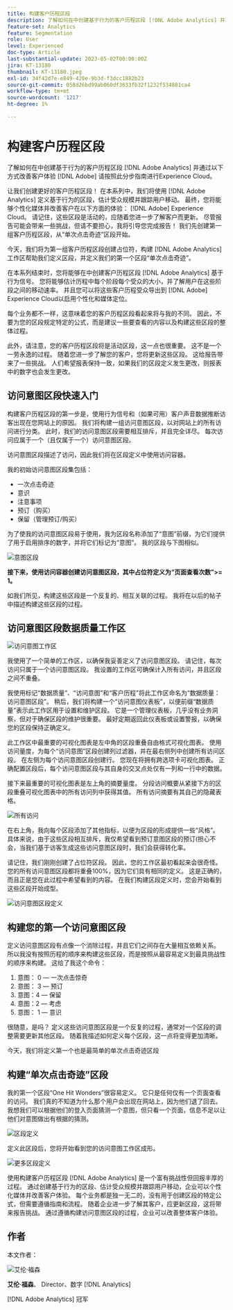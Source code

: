 ```yaml
---
title: 构建客户历程区段
description: 了解如何在中创建基于行为的客户历程区段 [!DNL Adobe Analytics] 并通过以下方式改善客户体验 [!DNL Adobe] 请按照此分步指南进行Experience Cloud。
feature-set: Analytics
feature: Segmentation
role: User
level: Experienced
doc-type: Article
last-substantial-update: 2023-05-02T00:00:00Z
jira: KT-13180
thumbnail: KT-13180.jpeg
exl-id: 34f42d7e-e849-420e-9b3d-f3dcc1882b23
source-git-commit: 058d26bd99ab060df3633fb32f1232f534881ca4
workflow-type: tm+mt
source-wordcount: '1217'
ht-degree: 1%

---
```


# 构建客户历程区段

了解如何在中创建基于行为的客户历程区段 [!DNL Adobe Analytics] 并通过以下方式改善客户体验 [!DNL Adobe] 请按照此分步指南进行Experience Cloud。

让我们创建更好的客户历程区段！ 在本系列中，我们将使用 [!DNL Adobe Analytics] 定义基于行为的区段，估计受众规模并跟踪用户移动。 最终，您将能够个性化媒体并改善客户在以下方面的体验： [!DNL Adobe] Experience Cloud。 请记住，这些区段是活动的，应随着您进一步了解客户而更新。 尽管报告可能会带来一些挑战，但请不要担心，我将引导您完成报告！ 我们先创建第一组客户历程区段，从“单次点击奇迹”区段开始。

今天，我们将为第一组客户历程区段创建占位符，构建 [!DNL Adobe Analytics] 工作区帮助我们定义区段，并定义我们的第一个区段“单次点击奇迹”。

在本系列结束时，您将能够在中创建客户历程区段 [!DNL Adobe Analytics] 基于行为信号。 您将能够估计历程中每个阶段每个受众的大小，并了解用户在这些阶段之间的移动速率。 并且您可以将这些客户历程受众导出到 [!DNL Adobe] Experience Cloud以启用个性化和媒体定位。

每个业务都不一样，这意味着您的客户历程区段看起来将与我的不同。 因此，不要为您的区段规定特定的公式，而是建议一些要查看的内容以及构建这些区段的整体过程。

此外，请注意，您的客户历程区段将是活动区段，这一点也很重要。 这不是一个一劳永逸的过程。 随着您进一步了解您的客户，您将更新这些区段。 这给报告带来了一些挑战。 人们希望报表保持一致，如果我们的区段定义发生更改，则报表中的数字也会发生更改。

## 访问意图区段快速入门

构建客户历程区段的第一步是，使用行为信号和（如果可用）客户声音数据推断访客出现在您网站上的原因。 我们将构建一组访问意图区段，以对网站上的所有访问进行分类。 此时，我们的访问意图区段需要相互排斥，并且完全详尽。 每次访问应属于一个（且仅属于一个）访问意图区段。

访问意图区段描述了访问，因此我们将在区段定义中使用访问容器。

我的初始访问意图区段集包括：

* 一次点击奇迹
* 意识
* 注意事项
* 预订（购买）
* 保留（管理预订/购买）

为了使我的访问意图区段易于使用，我为区段名称添加了“意图”前缀，为它们提供了用于启用排序的数字，并将它们标记为“意图”。 我的区段与下图相似。

![意图区段](assets/intent-segments.png)

**接下来，使用访问容器创建访问意图区段，其中占位符定义为“页面查看次数”>= 1。**

如我们所见，构建这些区段是一个反复的、相互关联的过程。 我将在以后的帖子中描述构建这些区段的过程。

## 访问意图区段数据质量工作区

![访问意图工作区](assets/visit-intent-workspace.png)

我使用了一个简单的工作区，以确保我妥善定义了访问意图区段。 请记住，每次访问只属于一个访问意图区段。 我设置的工作区可确保计入所有访问，并且区段之间不重叠。

我使用标记“数据质量”、“访问意图”和“客户历程”将此工作区命名为“数据质量：访问意图区段”。 稍后，我们将构建一个“访问意图仪表板”，以便前缀“数据质量”表示此工作区用于设置和维护区段。 它是一个管理仪表板，几乎没有业务洞察，但对于确保区段的维护很重要。 最好定期返回此仪表板或设置警报，以确保您的区段保持正确定义。

此工作区中最重要的可视化图表是左中角的区段重叠自由格式可视化图表。 使用访问量度，为每个“访问意图”区段创建列过滤器，并在最右侧列中创建所有访问区段。 在左侧为每个访问意图区段创建行。 您现在将拥有跨选项卡可视化图表。 正确配置区段后，每个访问意图区段与其自身的交叉点处仅有一列和一行中的数据。

接下来最重要的可视化图表是左上角的摘要量度。 分段访问概要从紧接下方的区段重叠可视化图表中的所有访问列中获得其值。 所有访问摘要有其自己的隐藏表格。

![所有访问](assets/all-visits.png)

在右上角，我向每个区段添加了其他指标，以便为区段的形成提供一些“风格”。 具体来说，由于这些区段相互排斥，我仅希望看到预订意图区段的预订(担心不会，当我们基于访客生成这些访问意图区段时，我们会获得转化率。

请记住，我们刚刚创建了占位符区段。 因此，您的工作区最初看起来会很奇怪。 您的所有访问意图区段都将重叠100%，因为它们具有相同的定义。 这是正确的，而且正是您在此过程中希望看到的内容。 在我们构建区段定义时，您会开始看到这些区段开始成型。

![访问意图区段定义](assets/visit-intent-segment-defs.png)

## 构建您的第一个访问意图区段

定义访问意图区段有点像一个消除过程，并且它们之间存在大量相互依赖关系。 所以我没有按照历程的顺序来构建这些区段，而是按照从最容易定义到最具挑战性的顺序来构建。 这给了我这个命令：

1. 意图： 0 — 一次点击惊奇
1. 意图： 3 — 预订
1. 意图：4 — 保留
1. 意图：2 — 考虑
1. 意图： 1 — 意识

很随意，是吗？ 定义这些访问意图区段是一个反复的过程，通常对一个区段的调整需要更新其他区段。 随着我描述如何定义每个区段，这一点将变得更加清晰。

今天，我们将定义第一个也是最简单的单次点击奇迹区段

## 构建“单次点击奇迹”区段

我的第一个区段“One Hit Wonders”很容易定义。 它只是任何仅有一个页面查看的访问。 我们真的不知道为什么那个用户会出现在网站上，因为他们退了回去。 我想我们可以根据他们的登入页面猜测一个意图，但只看一个页面，信息不足以让他们对意图做出有根据的猜测。

![区段定义](assets/segment-def.png)

定义此区段后，您将开始看到您的访问意图工作区成形。

![更多区段定义](assets/more-segment-defs.png)

使用构建客户历程区段 [!DNL Adobe Analytics] 是一个富有挑战性但回报丰厚的过程。 通过创建基于行为的区段、估计受众规模并跟踪用户移动，企业可以个性化媒体并改善客户体验。 每个业务都是独一无二的，没有用于创建区段的特定公式，但需要遵循指南和流程。 随着企业进一步了解其客户，应更新区段，这将带来报告挑战。 通过遵循构建访问意图区段的过程，企业可以改善整体客户体验。

## 作者

本文作者：

![艾伦·福森](assets/aaron-headshot.png)

**艾伦·福森**、 Director、数字 [!DNL Analytics]

[!DNL Adobe Analytics] 冠军
